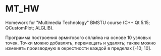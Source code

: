 # MT_HW
Homework for "Multimedia Technology" BMSTU course (C++ Qt 5.15; QCustomPlot; ALGLIB).

Программа построения эрмитового сплайна на основе 10 узловых точек. Точки можно добавлять, перемещать и удалять; также можно изменять производную в окрестности каждой в пределах [-10; 10].
